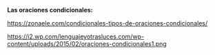 **Las oraciones condicionales:**

<https://zonaele.com/condicionales-tipos-de-oraciones-condicionales/>
 
https://i2.wp.com/lenguajeyotrasluces.com/wp-content/uploads/2015/02/oraciones-condicionales1.png
